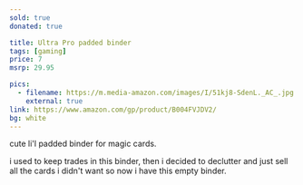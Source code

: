 ```yaml
---
sold: true
donated: true

title: Ultra Pro padded binder
tags: [gaming]
price: 7
msrp: 29.95

pics:
  - filename: https://m.media-amazon.com/images/I/51kj8-SdenL._AC_.jpg
    external: true
link: https://www.amazon.com/gp/product/B004FVJDV2/
bg: white
---
```


cute li'l padded binder for magic cards.

i used to keep trades in this binder, then i decided to declutter and just sell
all the cards i didn't want so now i have this empty binder.
